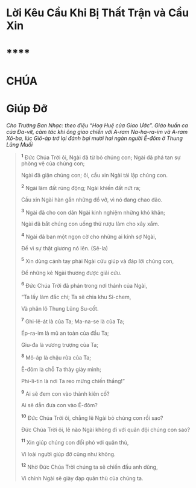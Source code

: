 # Lời Kêu Cầu Khi Bị Thất Trận và Cầu Xin

# \*\*\*\*

# CHÚA

# Giúp Đỡ

_Cho Trưởng Ban Nhạc: theo điệu “Hoa Huệ của Giao Ước”. Giáo huấn ca của Đa-vít, cảm tác khi ông giao chiến với A-ram Na-ha-ra-im và A-ram Xô-ba, lúc Giô-áp trở lại đánh bại mười hai ngàn người Ê-đôm ở Thung Lũng Muối_

> <sup><b>1</b></sup> Đức Chúa Trời ôi, Ngài đã từ bỏ chúng con; Ngài đã phá tan sự phòng vệ của chúng con;
>
> Ngài đã giận chúng con; ôi, cầu xin Ngài tái lập chúng con.
>
> <sup><b>2</b></sup> Ngài làm đất rúng động; Ngài khiến đất nứt ra;
>
> Cầu xin Ngài hàn gắn những đổ vỡ, vì nó đang chao đảo.
>
> <sup><b>3</b></sup> Ngài đã cho con dân Ngài kinh nghiệm những khó khăn;
>
> Ngài đã bắt chúng con uống thứ rượu làm cho xây xẩm.
>
> <sup><b>4</b></sup> Ngài đã ban một ngọn cờ cho những ai kính sợ Ngài,
>
> Để vì sự thật giương nó lên. (Sê-la)
>
> <sup><b>5</b></sup> Xin dùng cánh tay phải Ngài cứu giúp và đáp lời chúng con,
>
> Để những kẻ Ngài thương được giải cứu.
>
> <sup><b>6</b></sup> Đức Chúa Trời đã phán trong nơi thánh của Ngài,
>
> “Ta lấy làm đắc chí; Ta sẽ chia khu Si-chem,
>
> Và phân lô Thung Lũng Su-cốt.
>
> <sup><b>7</b></sup> Ghi-lê-át là của Ta; Ma-na-se là của Ta;
>
> Ép-ra-im là mũ an toàn của đầu Ta;
>
> Giu-đa là vương trượng của Ta;
>
> <sup><b>8</b></sup> Mô-áp là chậu rửa của Ta;
>
> Ê-đôm là chỗ Ta thảy giày mình;
>
> Phi-li-tin là nơi Ta reo mừng chiến thắng!”
>
> <sup><b>9</b></sup> Ai sẽ đem con vào thành kiên cố?
>
> Ai sẽ dẫn đưa con vào Ê-đôm?
>
> <sup><b>10</b></sup> Đức Chúa Trời ôi, chẳng lẽ Ngài bỏ chúng con rồi sao?
>
> Đức Chúa Trời ôi, lẽ nào Ngài không đi với quân đội chúng con sao?
>
> <sup><b>11</b></sup> Xin giúp chúng con đối phó với quân thù,
>
> Vì loài người giúp đỡ cũng như không.
>
> <sup><b>12</b></sup> Nhờ Đức Chúa Trời chúng ta sẽ chiến đấu anh dũng,
>
> Vì chính Ngài sẽ giày đạp quân thù của chúng ta.
